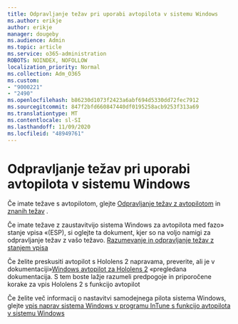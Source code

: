 ```yaml
---
title: Odpravljanje težav pri uporabi avtopilota v sistemu Windows
ms.author: erikje
author: erikje
manager: dougeby
ms.audience: Admin
ms.topic: article
ms.service: o365-administration
ROBOTS: NOINDEX, NOFOLLOW
localization_priority: Normal
ms.collection: Adm_O365
ms.custom:
- "9000221"
- "2490"
ms.openlocfilehash: b86230d1073f2423a6abf694d5330dd72fec7912
ms.sourcegitcommit: 847f2bfd660847440df0195258acb9253f313a69
ms.translationtype: MT
ms.contentlocale: sl-SI
ms.lasthandoff: 11/09/2020
ms.locfileid: "48949761"
---
```

# <a name="troubleshoot-issues-when-using-windows-autopilot"></a>Odpravljanje težav pri uporabi avtopilota v sistemu Windows

Če imate težave s avtopilotom, glejte [Odpravljanje težav z avtopilotom](https://docs.microsoft.com/windows/deployment/windows-autopilot/troubleshooting) in [znanih težav](https://docs.microsoft.com/windows/deployment/windows-autopilot/known-issues) .

Če imate težave z zaustavitvijo sistema Windows za avtopilota med fazo» stanje vpisa «(ESP), si oglejte ta dokument, kjer so na voljo namigi za odpravljanje težav z vašo težavo. [Razumevanje in odpravljanje težav z stanjem vpisa](https://docs.microsoft.com/troubleshoot/mem/intune/understand-troubleshoot-esp)

Če želite preskusiti avtopilot s Hololens 2 napravama, preverite, ali je v dokumentaciji»[Windows avtopilot za Hololens 2](https://docs.microsoft.com/hololens/hololens2-autopilot) «pregledana dokumentacija. S tem boste lažje razumeli predpogoje in priporočene korake za vpis Hololens 2 s funkcijo avtopilot  

Če želite več informacij o nastavitvi samodejnega pilota sistema Windows, glejte [vpis naprav sistema Windows v programu InTune s funkcijo avtopilota v sistemu Windows](https://docs.microsoft.com/intune/enrollment/enrollment-autopilot)